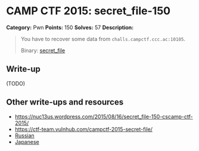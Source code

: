 # CAMP CTF 2015: secret_file-150

**Category:** Pwn
**Points:** 150
**Solves:** 57
**Description:**

> You have to recover some data from `challs.campctf.ccc.ac:10105`.
>
> Binary: [secret_file](secret_file)


## Write-up

(TODO)

## Other write-ups and resources

* <https://nuc13us.wordpress.com/2015/08/16/secret_file-150-cscamp-ctf-2015/> 
* <https://ctf-team.vulnhub.com/campctf-2015-secret-file/>
* [Russian](http://reu.org.ua/camp-ctf-2015-secret-file.html)
* [Japanese](http://charo-it.hatenablog.jp/entry/2015/08/18/153828)
